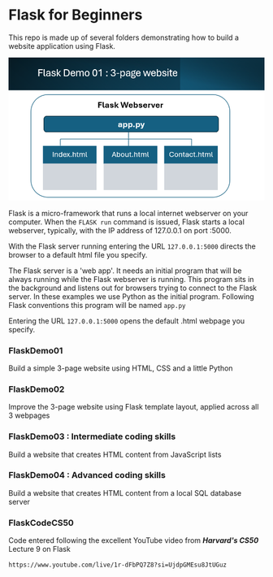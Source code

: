 # Flask for Beginners

This repo is made up of several folders demonstrating how to build a website application using Flask.

<img src="docs/flaskdemo01.png">

Flask is a micro-framework that runs a local internet webserver on your computer. When the <code>FLASK run</code> command is issued, Flask starts a local webserver, typically, with the IP address of 127.0.0.1 on port :5000.

With the Flask server running entering the URL <code>127.0.0.1:5000</code> directs the browser to a default html file you specify.

The Flask server is a 'web app'. It needs an initial program that will be always running while the Flask webserver is running. This program sits in the background and listens out for browsers trying to connect to the Flask server. In these examples we use Python as the initial program. Following Flask conventions this program will be named <code>app.py</code>

Entering the URL <code>127.0.0.1:5000</code> opens the default .html webpage you specify.

### FlaskDemo01

Build a simple 3-page website using HTML, CSS and a little Python

### FlaskDemo02

Improve the 3-page website using Flask template layout, applied across all 3 webpages

### FlaskDemo03 : Intermediate coding skills

Build a website that creates HTML content from JavaScript lists

### FlaskDemo04 : Advanced coding skills

Build a website that creates HTML content from a local SQL database server

### FlaskCodeCS50
Code entered following the excellent YouTube video from ***Harvard's CS50*** Lecture 9 on Flask

    https://www.youtube.com/live/1r-dFbPQ7Z8?si=UjdpGMEsu8JtUGuz

